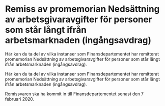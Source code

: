 # Remiss av promemorian Nedsättning av arbetsgivaravgifter för personer som står långt ifrån arbetsmarknaden (ingångsavdrag)

Här kan du ta del av vilka instanser som Finansdepartementet har remitterat promemorian Nedsättning av arbetsgivaravgifter för personer som står långt ifrån arbetsmarknaden (ingångsavdrag).

Här kan du ta del av vilka instanser som Finansdepartementet har remitterat promemorian Nedsättning av arbetsgivaravgifter för personer som står långt ifrån arbetsmarknaden (ingångsavdrag).

Remissvaren ska ha kommit in till Finansdepartementet senast
den 7 februari 2020.
